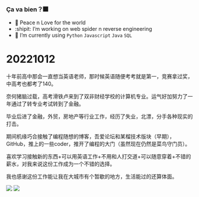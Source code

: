 ### Ça va bien？:fireworks:
- :hamster: Peace n Love for the world
- :shipit:  I’m working on web spider n reverse engineering 
- :whale: I’m currently using `Python` `Javascript` `Java` `SQL` 

# 20221012

十年前高中那会一直想当英语老师，那时候英语随便考考就是第一，竞赛拿过奖，中高考也都考了140。

奈何猪脑过载，高考滑铁卢来到了双非财经学校的计算机专业。运气好加努力了一年通过了转专业考试转到了金融。

毕业后进了金融，外贸，房地产等行业工作，经历了失业，北漂，分手各种现实的打击。

期间机缘巧合接触了编程随想的博客，吾爱论坛和某榴技术版块（早期），GitHub，推上的一些coder，推开了编程的大门（虽然现在仍然是菜鸟守门员）。

喜欢学习接触新的东西+可以用英语工作+不用和人打交道+可以随意穿着+不错的薪水，对我来说这份工作成为一个不错的选择。

我也感谢这份工作能让我在大城市有个暂歇的地方，生活能过的还算体面。


![](https://github-readme-stats.vercel.app/api?username=Seriainme&show_icons=true&line_height=21&show_icons=true&theme=vue&hide_border=true)
![](https://github-readme-stats.vercel.app/api/top-langs/?username=Seriainme&show_icons=true&layout=compact&theme=vue&hide_border=true&hide=html,css)


<!--
**Seriainme/Seriainme** is a ✨ _special_ ✨ repository because its `README.md` (this file) appears on your GitHub profile.

Here are some ideas to get you started:

- 🔭 I’m currently working on ...
- 🌱 I’m currently learning ...
- 👯 I’m looking to collaborate on ...
- 🤔 I’m looking for help with ...
- 💬 Ask me about ...
- 📫 How to reach me: ...
- 😄 Pronouns: ...
- ⚡ Fun fact: ...
-->
